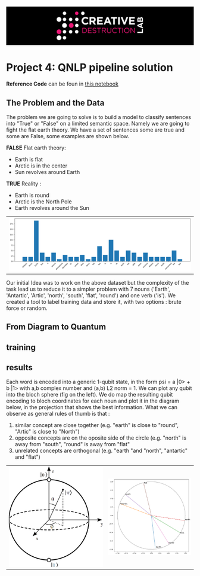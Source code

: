 ![CDL 2021 Cohort Project](../figures/CDL_logo.jpg)
# Project 4: QNLP pipeline solution

**Reference Code** can be foun in [this notebook](./QNLP_notebook.ipynb)

## The Problem and the Data
The problem we are going to solve is to build a model to classify sentences into "True" or "False" on a limited semantic space. Namely we are going to fight the flat earth theory. We have a set of sentences some are true and some are False, some examples are shown below.

**FALSE** Flat earth theory:
* Earth is flat
* Arctic is in the center
* Sun revolves around Earth

**TRUE** Reality :
* Earth is round
* Arctic is the North Pole
* Earth revolves around the Sun

<center>
<table>
        <tr>
            <td><img src="imgs/10_histogram.png"></td>
        </tr>
</table>
</center>

Our initial Idea was to work on the above dataset but the complexity of the task lead us to reduce it to a simpler problem with 7 nouns ('Earth', 'Antartic', 'Artic', 'north', 'south', 'flat', 'round') and one verb ('is'). We created a tool to label training data and store it, with two options : brute force or random.

## From Diagram to Quantum

## training

## results

Each word is encoded into a generic 1-qubit state, in the form psi = a |0> + b |1> with a,b complex number and (a,b) L2 norm = 1. We can plot any qubit into the bloch sphere (fig on the left). We do map the resulting qubit encoding to bloch coordinates for each noun and plot it in the diagram below, in the projection that shows the best information. What we can observe as general rules of thumb is that :
1. similar concept are close together (e.g. "earth" is close to "round", "Artic" is close to "North")
2. opposite concepts are on the oposite side of the circle (e.g. "north" is away from "south", "round" is away from "flat"
3. unrelated concepts are orthogonal (e.g. "earth "and "north", "antartic" and "flat")

<center>
<table>
        <tr>
            <td><img src="imgs/61_bloch.png"></td>
            <td><img src="imgs/60_word_circle.png"></td>
        </tr>
</table>
</center>













